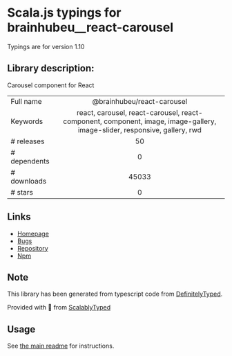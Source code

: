
# Scala.js typings for brainhubeu__react-carousel

Typings are for version 1.10

## Library description:
Carousel component for React

|                    |                 |
| ------------------ | :-------------: |
| Full name          | @brainhubeu/react-carousel |
| Keywords           | react, carousel, react-carousel, react-component, component, image, image-gallery, image-slider, responsive, gallery, rwd |
| # releases         | 50 |
| # dependents       | 0 |
| # downloads        | 45033 |
| # stars            | 0 |

## Links
- [Homepage](https://github.com/brainhubeu/react-carousel#readme)
- [Bugs](https://github.com/brainhubeu/react-carousel/issues)
- [Repository](https://github.com/brainhubeu/react-carousel)
- [Npm](https://www.npmjs.com/package/%40brainhubeu%2Freact-carousel)
    


## Note
This library has been generated from typescript code from [DefinitelyTyped](https://definitelytyped.org).

Provided with :purple_heart: from [ScalablyTyped](https://github.com/oyvindberg/ScalablyTyped)

## Usage
See [the main readme](../../readme.md) for instructions.


